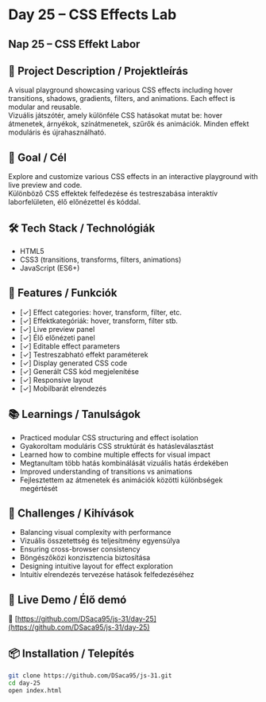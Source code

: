 # Day 25 – CSS Effects Lab  
## Nap 25 – CSS Effekt Labor

## 📄 Project Description / Projektleírás  
A visual playground showcasing various CSS effects including hover transitions, shadows, gradients, filters, and animations. Each effect is modular and reusable.  
Vizuális játszótér, amely különféle CSS hatásokat mutat be: hover átmenetek, árnyékok, színátmenetek, szűrők és animációk. Minden effekt moduláris és újrahasználható.

## 🧠 Goal / Cél  
Explore and customize various CSS effects in an interactive playground with live preview and code.  
Különböző CSS effektek felfedezése és testreszabása interaktív laborfelületen, élő előnézettel és kóddal.

## 🛠️ Tech Stack / Technológiák  
- HTML5  
- CSS3 (transitions, transforms, filters, animations)  
- JavaScript (ES6+)

## 🎯 Features / Funkciók  
- [✓] Effect categories: hover, transform, filter, etc.  
- [✓] Effektkategóriák: hover, transform, filter stb.  
- [✓] Live preview panel  
- [✓] Élő előnézeti panel  
- [✓] Editable effect parameters  
- [✓] Testreszabható effekt paraméterek  
- [✓] Display generated CSS code  
- [✓] Generált CSS kód megjelenítése  
- [✓] Responsive layout  
- [✓] Mobilbarát elrendezés

## 📚 Learnings / Tanulságok  
- Practiced modular CSS structuring and effect isolation  
- Gyakoroltam moduláris CSS struktúrát és hatásleválasztást  
- Learned how to combine multiple effects for visual impact  
- Megtanultam több hatás kombinálását vizuális hatás érdekében  
- Improved understanding of transitions vs animations  
- Fejlesztettem az átmenetek és animációk közötti különbségek megértését

## 🧩 Challenges / Kihívások  
- Balancing visual complexity with performance  
- Vizuális összetettség és teljesítmény egyensúlya  
- Ensuring cross-browser consistency  
- Böngészőközi konzisztencia biztosítása  
- Designing intuitive layout for effect exploration  
- Intuitív elrendezés tervezése hatások felfedezéséhez

## 🚀 Live Demo / Élő demó  
🔗 [https://github.com/DSaca95/js-31/day-25](https://github.com/DSaca95/js-31/day-25)

## 📦 Installation / Telepítés  
```bash
git clone https://github.com/DSaca95/js-31.git
cd day-25
open index.html
